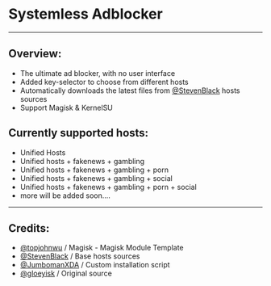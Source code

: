 # Systemless Adblocker 

---
## Overview:
- The ultimate ad blocker, with no user interface
- Added key-selector to choose from different hosts 
- Automatically downloads the latest files from [@StevenBlack](https://github.com/StevenBlack/hosts) hosts sources
- Support Magisk & KernelSU

## Currently supported hosts:
- Unified Hosts
- Unified hosts + fakenews + gambling
- Unified hosts + fakenews + gambling + porn
- Unified hosts + fakenews + gambling + social
- Unified hosts + fakenews + gambling + porn + social
- more will be added soon.... 

---
## Credits:
- [@topjohnwu](https://github.com/topjohnwu) / Magisk - Magisk Module Template
- [@StevenBlack](https://github.com/StevenBlack) / Base hosts sources
- [@JumbomanXDA](https://github.com/JumbomanXDA) / Custom installation script
- [@gloeyisk](https://github.com/gloeyisk/systemless-hosts) / Original source

